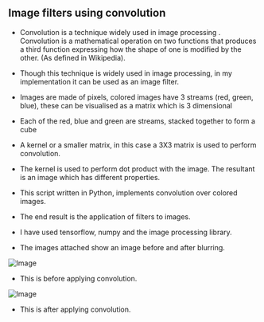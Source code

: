 
## Image filters using convolution ##

- Convolution is a technique widely used in image processing . Convolution is a mathematical operation on two functions that produces a third function expressing how the shape of one is modified by the other. (As defined in Wikipedia).

- Though this technique is widely used in image processing, in my implementation it can be used as an image filter.

- Images are made of pixels, colored images have 3 streams (red, green, blue), these can be visualised as a matrix which is 3 dimensional
- Each of the red, blue and green are streams, stacked together to form a cube

- A kernel or a smaller matrix, in this case a 3X3 matrix is used to perform convolution.

- The kernel is used to perform dot product with the image. The resultant is an image which has different properties.

- This script written in Python, implements convolution over colored images.

- The end result is the application of filters to images.

- I have used tensorflow, numpy and the image processing library.

- The images attached show an image before and after blurring.

![Image](./images/before.png")

- This is before applying convolution.

![Image](./images/after.png")

- This is after applying convolution.

